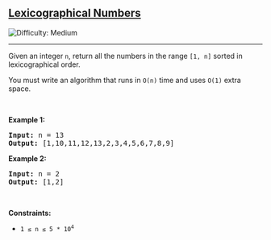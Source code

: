 <h2><a href="https://leetcode.com/problems/lexicographical-numbers/">Lexicographical Numbers</a></h2>
<img src="https://img.shields.io/badge/Difficulty-Medium-orange" alt="Difficulty: Medium" />
<hr>

<p>Given an integer <code>n</code>, return all the numbers in the range <code>[1, n]</code> sorted in lexicographical order.</p>

<p>You must write an algorithm that runs in <code>O(n)</code> time and uses <code>O(1)</code> extra space.</p>

<p>&nbsp;</p>

<p><strong class="example">Example 1:</strong></p>
<pre>
<strong>Input:</strong> n = 13
<strong>Output:</strong> [1,10,11,12,13,2,3,4,5,6,7,8,9]
</pre>

<p><strong class="example">Example 2:</strong></p>
<pre>
<strong>Input:</strong> n = 2
<strong>Output:</strong> [1,2]
</pre>

<p>&nbsp;</p>

<p><strong>Constraints:</strong></p>
<ul>
  <li><code>1 &le; n &le; 5 * 10<sup>4</sup></code></li>
</ul>
